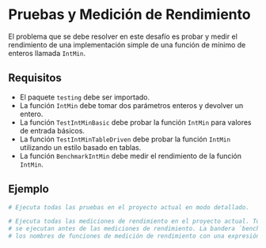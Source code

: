 # Pruebas y Medición de Rendimiento

El problema que se debe resolver en este desafío es probar y medir el rendimiento de una implementación simple de una función de mínimo de enteros llamada `IntMin`.

## Requisitos

- El paquete `testing` debe ser importado.
- La función `IntMin` debe tomar dos parámetros enteros y devolver un entero.
- La función `TestIntMinBasic` debe probar la función `IntMin` para valores de entrada básicos.
- La función `TestIntMinTableDriven` debe probar la función `IntMin` utilizando un estilo basado en tablas.
- La función `BenchmarkIntMin` debe medir el rendimiento de la función `IntMin`.

## Ejemplo

```sh
# Ejecuta todas las pruebas en el proyecto actual en modo detallado.

# Ejecuta todas las mediciones de rendimiento en el proyecto actual. Todas las pruebas
# se ejecutan antes de las mediciones de rendimiento. La bandera `bench` filtra
# los nombres de funciones de medición de rendimiento con una expresión regular.
```
